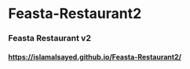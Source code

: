 # Feasta-Restaurant2

### Feasta Restaurant v2

#### https://islamalsayed.github.io/Feasta-Restaurant2/
